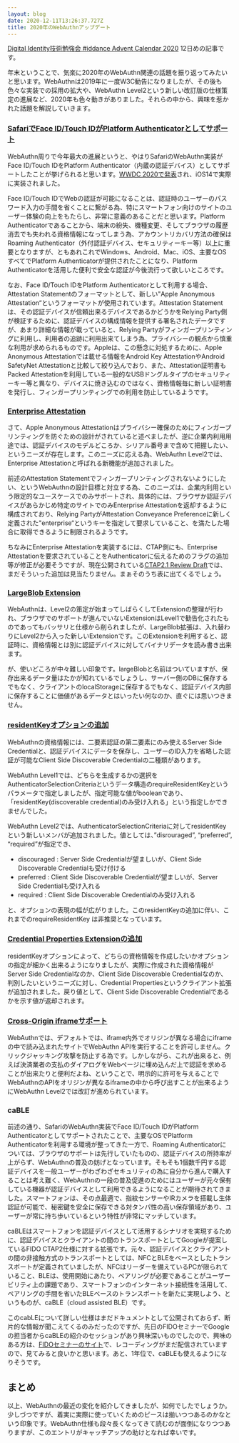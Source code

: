 ```yaml
---
layout: blog
date: 2020-12-11T13:26:37.727Z
title: 2020年のWebAuthnアップデート
---
```

[Digital Identity技術勉強会 #iddance Advent Calendar 2020](https://qiita.com/advent-calendar/2020/iddance) 12日めの記事です。

年末ということで、気楽に2020年のWebAuthn関連の話題を振り返ってみたいと思います。WebAuthnは2019年に一度W3C勧告になりましたが、その後も色々な実装での採用の拡大や、WebAuthn Level2という新しい改訂版の仕様策定の進展など、2020年も色々動きがありました。それらの中から、興味を惹かれた話題を解説していきます。

<!--StartFragment-->

### [SafariでFace ID/Touch IDがPlatform Authenticatorとしてサポート](https://w3c.github.io/webauthn/#sctn-apple-anonymous-attestation)

WebAuthn周りで今年最大の進展というと、やはりSafariのWebAuthn実装がFace ID/Touch IDをPlatform Authenticator（内蔵の認証デバイス）としてサポートしたことが挙げられると思います。[WWDC 2020で発表](https://developer.apple.com/videos/play/wwdc2020/10670/)され、iOS14で実際に実装されました。

Face ID/Touch IDでWebの認証が可能になることは、認証時のユーザーのパスワード入力の手間を省くことに繋がる為、特にスマートフォン向けのサイトのユーザー体験の向上をもたらし、非常に意義のあることだと思います。Platform Authenticatorであることから、端末の紛失、機種変更、そしてブラウザの履歴消去でも失われる資格情報になってしまう為、アカウントリカバリ方法の確保はRoaming Authenticator（外付認証デバイス、セキュリティーキー等）以上に重要となりますが、ともあれこれでWindows、Android、Mac、iOS、主要なOSすべてでPlatform Authenticatorが提供されたことになり、Platform Authenticatorを活用した便利で安全な認証が今後流行って欲しいところです。

なお、Face ID/Touch IDをPlatform Authenticatorとして利用する場合、Attestation Statementのフォーマットとして、新しい"Apple Anonymous Attestation“というフォーマットが使用されています。Attestation Statementは、その認証デバイスが信頼出来るデバイスであるかどうかをRelying Party側が検証するために、認証デバイスの構成情報を提供する署名されたデータですが、あまり詳細な情報が載っていると、Relying Partyがフィンガープリンティングに利用し、利用者の追跡に利用出来てしまう為、プライバシーの観点から慎重な利用が求められるものです。Appleは、この懸念に対処するために、Apple Anonymous Attestationでは載せる情報をAndroid Key AttestationやAndroid SafetyNet Attestationと比較して絞り込んでおり、また、Attestation証明書もPacked Attestationを利用している一般的なUSBドングルタイプのセキュリティーキー等と異なり、デバイスに焼き込むのではなく、資格情報毎に新しい証明書を発行し、フィンガープリンティングでの利用を防止しているようです。

<!--EndFragment-->

<!--StartFragment-->

### [Enterprise Attestation](https://www.w3.org/TR/webauthn-2/)

さて、Apple Anonymous Attestationはプライバシー確保のためにフィンガープリンティングを防ぐための設計がされていると述べましたが、逆に企業内利用用途では、認証デバイスのモデルどころか、シリアル番号まで含めて把握したい、というニーズが存在します。このニーズに応える為、WebAuthn Level2では、Enterprise Attestationと呼ばれる新機能が追加されました。

前述のAttestation Statementでフィンガープリンティングされないようにしたい、というWebAuthnの設計目標と対立する為、このニーズは、企業内利用という限定的なユースケースでのみサポートされ、具体的には、ブラウザか認証デバイスがあらかじめ特定のサイトでのみEnterprise Attestationを返却するように構成されており、Relying PartyがAttestation Conveyance Preferenceに新しく定義された"enterprise“というキーを指定して要求していること、を満たした場合に取得できるように制限されるようです。

ちなみにEnterprise Attestationを実装するには、CTAP側にも、Enterprise Attestationを要求されていることをAuthenticatorに伝えるためのフラグの追加等が修正が必要そうですが、現在公開されている[CTAP2.1 Review Draft](https://fidoalliance.org/specs/fido2/fido-client-to-authenticator-protocol-v2.1-rd-20191217.html)では、まだそういった追加は見当たりません。まぁそのうち表に出てくるでしょう。

<!--EndFragment-->

<!--StartFragment-->

### [LargeBlob Extension](https://www.w3.org/TR/webauthn-2/#sctn-large-blob-extension)

WebAuthnは、Level2の策定が始まってしばらくしてExtensionの整理が行われ、ブラウザでのサポートが進んでいないExtensionはLevel1で勧告化されたものであってもバッサリと仕様から削られましたが、LargeBlob拡張は、入れ替わりにLevel2から入った新しいExtensionです。このExtensionを利用すると、認証時に、資格情報とは別に認証デバイスに対してバイナリデータを読み書き出来ます。

が、使いどころが中々難しい印象です。largeBlobと名前はついていますが、保存出来るデータ量はたかが知れているでしょうし、サーバー側のDBに保存するでもなく、クライアントのlocalStorageに保存するでもなく、認証デバイス内部に保存することに価値があるデータとはいったい何なのか、直ぐには思いつきません。

<!--EndFragment-->

<!--StartFragment-->

### [residentKeyオプションの追加](https://w3c.github.io/webauthn/#dom-authenticatorselectioncriteria-residentkey)

WebAuthnの資格情報には、二要素認証の第二要素にのみ使えるServer Side Credentialと、認証デバイスにデータを保存し、ユーザーのID入力を省略した認証が可能なClient Side Discoverable Credentialの二種類があります。

WebAuthn Level1では、どちらを生成するかの選択をAuthenticatorSelectionCriteriaというデータ構造のrequireResidentKeyというパラメータで指定しましたが、指定可能な値がbooleanであり、「residentKey(discoverable credential)のみ受け入れる」という指定しかできませんでした。

WebAuthn Level2では、AuthenticatorSelectionCriteriaに対してresidentKeyという新しいメンバが追加されました。値としては、”disrouraged”, “preferred”, “required”が指定でき、

* discouraged : Server Side Credentialが望ましいが、Client Side Discoverable Credentialも受け付ける
* preferred : Client Side Discoverable Credentialが望ましいが、Server Side Credentialも受け入れる
* required : Client Side Discoverable Credentialのみ受け入れる

と、オプションの表現の幅が広がりました。このresidentKeyの追加に伴い、これまでのrequireResidentKey は非推奨となっています。

<!--EndFragment-->

<!--StartFragment-->

### [Credential Properties Extensionの追加](https://w3c.github.io/webauthn/#sctn-authenticator-credential-properties-extension)

residentKeyオプションによって、どちらの資格情報を作成したいかオプションの指定が細かく出来るようになりましたが、実際に作成された資格情報がServer Side Credentialなのか、Client Side Discoverable Credentialなのか、判別したいというニーズに対し、Credential Propertiesというクライアント拡張が追加されました。戻り値として、Client Side Discoverable Credentialであるかを示す値が返却されます。

<!--EndFragment-->

<!--StartFragment-->

### [Cross-Origin iframeサポート](https://w3c.github.io/webauthn/#sctn-iframe-guidance)

WebAuthnでは、デフォルトでは、iframe内外でオリジンが異なる場合にiframeの中で読み込まれたサイトでWebAuthn APIを実行することを許可しません。クリックジャッキング攻撃を防止する為です。しかしながら、これが出来ると、例えば決済業者の支払のダイアログをWebページに埋め込んだ上で認証を求めることが出来たりと便利だよね、ということで、明示的に許可を与えることでWebAuthnのAPIをオリジンが異なるiframeの中から呼び出すことが出来るようにWebAuthn Level2では改訂が進められています。

<!--EndFragment-->

<!--StartFragment-->

### caBLE

前述の通り、SafariのWebAuthn実装でFace ID/Touch IDがPlatform Authenticatorとしてサポートされたことで、主要なOSでPlatform Authenticatorを利用する環境が整ってきた一方で、Roaming Authenticatorについては、ブラウザのサポートは先行していたものの、認証デバイスの所持率が上がらず、WebAuthnの普及の妨げとなっています。そもそも1個数千円する認証デバイスを一般ユーザーがわざわざセキュリティの為に自分から進んで購入することは考え難く、WebAuthnの一段の普及促進のためにはユーザーが元々保有している機器が認証デバイスとして利用できるようになることが期待されてきました。スマートフォンは、その点最適で、指紋センサーやIRカメラを搭載し生体認証が可能で、秘密鍵を安全に保存できる対タンパ性の高い保存領域があり、ユーザーが常に持ち歩いているという特性が非常にマッチしています。

caBLEはスマートフォンを認証デバイスとして活用するシナリオを実現するために、認証デバイスとクライアントの間のトランスポートとしてGoogleが提案しているFIDO CTAP2仕様に対する拡張です。元々、認証デバイスとクライアントの間の非接触方式のトランスポートとしては、NFCとBLEをベースとしたトランスポートが定義されていましたが、NFCはリーダーを備えているPCが限られていること、BLEは、使用開始にあたり、ペアリングが必要であることがユーザービリティ上の課題であり、スマートフォンのインターネット接続性を活用して、ペアリングの手間を省いたBLEベースのトランスポートを新たに実現しよう、というものが、caBLE（cloud assisted BLE）です。

このcabLEについて詳しい仕様はまだドキュメントとして公開されておらず、断片的な情報が聞こえてくるのみだったのですが、先日のFIDOセミナーでGoogleの担当者からcaBLEの紹介のセッションがあり興味深いものでしたので、興味のある方は、[FIDOセミナーのサイト](https://fidoalliance.org/event/fido-seminar-japan-2020/?lang=ja)で、レコーディングがまだ配信されていますので、見てみると良いかと思います。あと、1年位で、caBLEも使えるようになりそうです。

<!--EndFragment-->

<!--StartFragment-->

## まとめ

以上、WebAuthnの最近の変化を紹介してきましたが、如何でしたでしょうか。少しづつですが、着実に実際に使っていくためのピースは揃いつつあるのかなという印象です。WebAuthn仕様も段々長くなってきて読むのが面倒になりつつありますが、このエントリがキャッチアップの助けとなれば幸いです。

<!--EndFragment-->